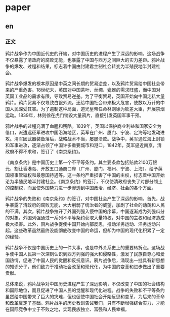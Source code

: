 # paper

## en

### 正文

鸦片战争作为中国近代史的开端，对中国历史的进程产生了深远的影响。这场战争不仅暴露了清政府的腐败无能，也暴露了中国与西方之间巨大的实力差距。鸦片战争的爆发、过程和结果，标志着中国由封建君主制社会转变为半殖民地半封建社会。

鸦片战争爆发的根本原因是中英之间长期的贸易逆差，以及鸦片贸易给中国社会带来的严重危害。18世纪末，英国对中国茶叶、丝绸、瓷器的需求旺盛，而中国对英国工业品的需求有限，导致贸易逆差。为了平衡贸易，英国开始向中国走私大量鸦片。鸦片贸易不仅导致白银外流，还给中国社会带来极大危害，使数以万计的中国人民深受其害。为了遏制这种局面，道光皇帝任命林则徐为钦差大臣，开展禁烟运动。1839年，林则徐在虎门销毁大量鸦片，直接引发英国军事干预。

鸦片战争的过程充满了血腥和残酷。1839年，英国以保护商业利益和国家安全为借口，派遣远征军进攻中国沿海地区，英军在广州、厦门、宁波、定海等地发动进攻。清军因武器装备落后，战略战术不当，屡屡溃败。战争中，英军通过海上封锁和军事进攻，逐渐占领了中国许多重要城市和港口。1842年，英军逼近南京，清政府不得不求和，签订了《南京条约》。

《南京条约》是中国历史上第一个不平等条约。其主要条款包括赔款2100万银元、割让香港岛、开放五口通商口岸（广州、厦门、福州、宁波、上海）、给予英国领事管辖权和最惠国待遇等。这一条约严重损害了中国的主权，标志着中国开始沦为半殖民地半封建社会。《南京条约》的签订，不仅使清政府丧失了对部分领土的控制权，而且使外国势力进一步渗透到中国政治、经济、社会的各个方面。

鸦片战争的失败和《南京条约》的签订，对中国社会产生了深远的影响。首先，战争暴露了清政府的腐败无能，大大削弱了统治者的威望，加剧了社会的动荡和人民的不满。其次，鸦片战争拉开了外国列强入侵中国的序幕，中国逐渐成为列强瓜分的对象，外国列强通过一系列不平等条约获取​​大量特权，对中国的主权和经济造成极大损害。此外，鸦片战争促使中国开始内部反思，推动洋务运动、洋务运动兴起。这些改革虽然最终没能彻底改变中国的命运，但却为中国的现代化积累了一定的经验。

鸦片战争不仅是中国历史上的一件大事，也是中外关系史上的重要转折点。这场战争使中国人民第一次深刻认识到西方列强的强大和侵略性，激发了民族自尊心和爱国热情，促进了中国人民的觉醒和反抗意识。鸦片战争后，涌现出一批具有新思想的知识分子，他们致力于推动社会改革和现代化，为中国的变革和进步做出了重要贡献。

总体来说，鸦片战争对中国历史进程产生了深远影响，不仅改变了中国的社会结构和国际地位，而且促进了中国人民的觉醒和现代化进程。战争的失败和不平等条约虽然给中国带来了巨大的灾难，但也促使中国社会开始反思和变革，为后来的革命和改革奠定了基础。鸦片战争的历史教训告诫我们，只有不断增强综合实力，才能在国际竞争中立于不败之地，实现民族独立、富强和人民幸福。
